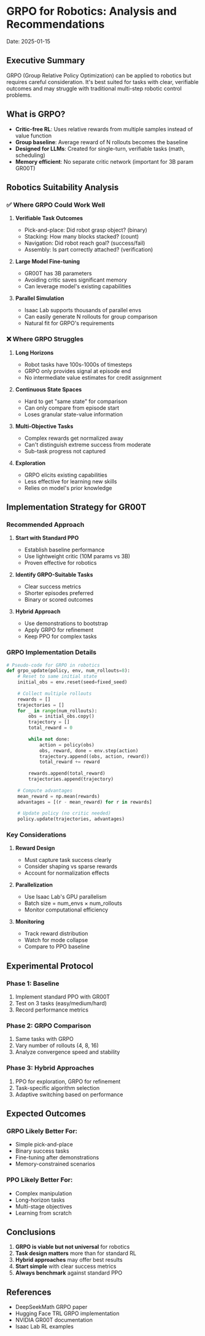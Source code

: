# GRPO for Robotics: Analysis and Recommendations

Date: 2025-01-15

## Executive Summary

GRPO (Group Relative Policy Optimization) can be applied to robotics but requires careful consideration. It's best suited for tasks with clear, verifiable outcomes and may struggle with traditional multi-step robotic control problems.

## What is GRPO?

- **Critic-free RL**: Uses relative rewards from multiple samples instead of value function
- **Group baseline**: Average reward of N rollouts becomes the baseline
- **Designed for LLMs**: Created for single-turn, verifiable tasks (math, scheduling)
- **Memory efficient**: No separate critic network (important for 3B param GR00T)

## Robotics Suitability Analysis

### ✅ Where GRPO Could Work Well

1. **Verifiable Task Outcomes**
   - Pick-and-place: Did robot grasp object? (binary)
   - Stacking: How many blocks stacked? (count)
   - Navigation: Did robot reach goal? (success/fail)
   - Assembly: Is part correctly attached? (verification)

2. **Large Model Fine-tuning**
   - GR00T has 3B parameters
   - Avoiding critic saves significant memory
   - Can leverage model's existing capabilities

3. **Parallel Simulation**
   - Isaac Lab supports thousands of parallel envs
   - Can easily generate N rollouts for group comparison
   - Natural fit for GRPO's requirements

### ❌ Where GRPO Struggles

1. **Long Horizons**
   - Robot tasks have 100s-1000s of timesteps
   - GRPO only provides signal at episode end
   - No intermediate value estimates for credit assignment

2. **Continuous State Spaces**
   - Hard to get "same state" for comparison
   - Can only compare from episode start
   - Loses granular state-value information

3. **Multi-Objective Tasks**
   - Complex rewards get normalized away
   - Can't distinguish extreme success from moderate
   - Sub-task progress not captured

4. **Exploration**
   - GRPO elicits existing capabilities
   - Less effective for learning new skills
   - Relies on model's prior knowledge

## Implementation Strategy for GR00T

### Recommended Approach

1. **Start with Standard PPO**
   - Establish baseline performance
   - Use lightweight critic (10M params vs 3B)
   - Proven effective for robotics

2. **Identify GRPO-Suitable Tasks**
   - Clear success metrics
   - Shorter episodes preferred
   - Binary or scored outcomes

3. **Hybrid Approach**
   - Use demonstrations to bootstrap
   - Apply GRPO for refinement
   - Keep PPO for complex tasks

### GRPO Implementation Details

```python
# Pseudo-code for GRPO in robotics
def grpo_update(policy, env, num_rollouts=8):
    # Reset to same initial state
    initial_obs = env.reset(seed=fixed_seed)
    
    # Collect multiple rollouts
    rewards = []
    trajectories = []
    for _ in range(num_rollouts):
        obs = initial_obs.copy()
        trajectory = []
        total_reward = 0
        
        while not done:
            action = policy(obs)
            obs, reward, done = env.step(action)
            trajectory.append((obs, action, reward))
            total_reward += reward
            
        rewards.append(total_reward)
        trajectories.append(trajectory)
    
    # Compute advantages
    mean_reward = np.mean(rewards)
    advantages = [(r - mean_reward) for r in rewards]
    
    # Update policy (no critic needed)
    policy.update(trajectories, advantages)
```

### Key Considerations

1. **Reward Design**
   - Must capture task success clearly
   - Consider shaping vs sparse rewards
   - Account for normalization effects

2. **Parallelization**
   - Use Isaac Lab's GPU parallelism
   - Batch size = num_envs × num_rollouts
   - Monitor computational efficiency

3. **Monitoring**
   - Track reward distribution
   - Watch for mode collapse
   - Compare to PPO baseline

## Experimental Protocol

### Phase 1: Baseline
1. Implement standard PPO with GR00T
2. Test on 3 tasks (easy/medium/hard)
3. Record performance metrics

### Phase 2: GRPO Comparison
1. Same tasks with GRPO
2. Vary number of rollouts (4, 8, 16)
3. Analyze convergence speed and stability

### Phase 3: Hybrid Approaches
1. PPO for exploration, GRPO for refinement
2. Task-specific algorithm selection
3. Adaptive switching based on performance

## Expected Outcomes

### GRPO Likely Better For:
- Simple pick-and-place
- Binary success tasks
- Fine-tuning after demonstrations
- Memory-constrained scenarios

### PPO Likely Better For:
- Complex manipulation
- Long-horizon tasks
- Multi-stage objectives
- Learning from scratch

## Conclusions

1. **GRPO is viable but not universal** for robotics
2. **Task design matters** more than for standard RL
3. **Hybrid approaches** may offer best results
4. **Start simple** with clear success metrics
5. **Always benchmark** against standard PPO

## References

- DeepSeekMath GRPO paper
- Hugging Face TRL GRPO implementation
- NVIDIA GR00T documentation
- Isaac Lab RL examples